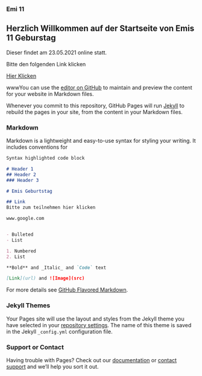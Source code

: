 ### Emi 11

## Herzlich Willkommen auf der Startseite von Emis 11 Geburstag

Dieser findet am 23.05.2021 online statt.


Bitte den folgenden Link klicken

[Hier Klicken](www.google.com)

wwwYou can use the [editor on GitHub](https://github.com/reducer81/emi11/edit/gh-pages/index.md) to maintain and preview the content for your website in Markdown files.

Whenever you commit to this repository, GitHub Pages will run [Jekyll](https://jekyllrb.com/) to rebuild the pages in your site, from the content in your Markdown files.

### Markdown

Markdown is a lightweight and easy-to-use syntax for styling your writing. It includes conventions for

```markdown
Syntax highlighted code block

# Header 1
## Header 2
### Header 3

# Emis Geburtstag

## Link
Bitte zum teilnehmen hier klicken

www.google.com


- Bulleted
- List

1. Numbered
2. List

**Bold** and _Italic_ and `Code` text

[Link](url) and ![Image](src)
```

For more details see [GitHub Flavored Markdown](https://guides.github.com/features/mastering-markdown/).

### Jekyll Themes

Your Pages site will use the layout and styles from the Jekyll theme you have selected in your [repository settings](https://github.com/reducer81/emi11/settings/pages). The name of this theme is saved in the Jekyll `_config.yml` configuration file.

### Support or Contact

Having trouble with Pages? Check out our [documentation](https://docs.github.com/categories/github-pages-basics/) or [contact support](https://support.github.com/contact) and we’ll help you sort it out.
